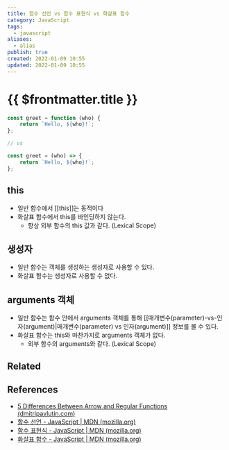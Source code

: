 ```yaml
---
title: 함수 선언 vs 함수 표현식 vs 화살표 함수
category: JavaScript
tags:
  - javascript
aliases:
  - alias
publish: true
created: 2022-01-09 10:55
updated: 2022-01-09 10:55
---
```


# {{ $frontmatter.title }}

```js
const greet = function (who) {
	return `Hello, ${who}!`;
};

// vs

const greet = (who) => {
	return `Hello, ${who}!`;
};
```

## this

- 일반 함수에서 [[this]]는 동적이다
- 화살표 함수에서 this를 바인딩하지 않는다.
  - 항상 외부 함수의 this 값과 같다. (Lexical Scope)

## 생성자

- 일반 함수는 객체를 생성하는 생성자로 사용할 수 있다.
- 화살표 함수는 생성자로 사용할 수 없다.

## arguments 객체

- 일반 함수는 함수 안에서 arguments 객체를 통해 [[매개변수(parameter)-vs-인자(argument)|매개변수(parameter) vs 인자(argument)]] 정보를 볼 수 있다.
- 화살표 함수는 this와 마찬가지로 arguments 객체가 없다.
  - 외부 함수의 arguments와 같다. (Lexical Scope)

## Related

## References

- [5 Differences Between Arrow and Regular Functions (dmitripavlutin.com)](https://dmitripavlutin.com/differences-between-arrow-and-regular-functions/)
- [함수 선언 - JavaScript | MDN (mozilla.org)](https://developer.mozilla.org/ko/docs/Web/JavaScript/Reference/Statements/function)
- [함수 표현식 - JavaScript | MDN (mozilla.org)](https://developer.mozilla.org/ko/docs/Web/JavaScript/Reference/Operators/function)
- [화살표 함수 - JavaScript | MDN (mozilla.org)](https://developer.mozilla.org/ko/docs/Web/JavaScript/Reference/Functions/Arrow_functions)
